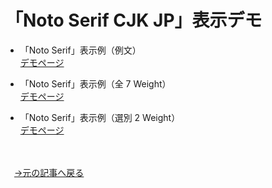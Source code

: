 # 「Noto Serif CJK JP」表示デモ

* 「Noto Serif」表示例（例文）<br>
<a href="https://github.com/tipsnote.github.io/webfont_notoserif/index.html">デモページ</a>

* 「Noto Serif」表示例（全 7 Weight）<br>
<a href="https://github.com/tipsnote.github.io/webfont_notoserif/webfont_sample_weight.html">デモページ</a>

* 「Noto Serif」表示例（選別 2 Weight）<br>
<a href="https://github.com/tipsnote.github.io/webfont_notoserif/webfont_sample_weight2.html">デモページ</a>
<br>
<br>
　<a href="#">→元の記事へ戻る</a>
